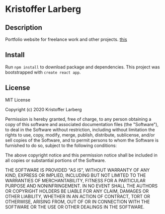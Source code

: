 # Kristoffer Larberg

## Description
Portfolio website for freelance work and other projects. [this](http://kristofferlarberg.se)

## Install
Run `npm install` to download package and dependencies. This project was bootstrapped with `create react app`.

<!-- ## Screenshots

![Image of homepage](https://github.com/kristofferlarberg/portfolio/raw/develop/1.png)
![Image of page](https://github.com/kristofferlarberg/portfolio/raw/develop/2.png) -->

## License
MIT License

Copyright (c) 2020 Kristoffer Larberg

Permission is hereby granted, free of charge, to any person obtaining a copy
of this software and associated documentation files (the "Software"), to deal
in the Software without restriction, including without limitation the rights
to use, copy, modify, merge, publish, distribute, sublicense, and/or sell
copies of the Software, and to permit persons to whom the Software is
furnished to do so, subject to the following conditions:

The above copyright notice and this permission notice shall be included in all
copies or substantial portions of the Software.

THE SOFTWARE IS PROVIDED "AS IS", WITHOUT WARRANTY OF ANY KIND, EXPRESS OR
IMPLIED, INCLUDING BUT NOT LIMITED TO THE WARRANTIES OF MERCHANTABILITY,
FITNESS FOR A PARTICULAR PURPOSE AND NONINFRINGEMENT. IN NO EVENT SHALL THE
AUTHORS OR COPYRIGHT HOLDERS BE LIABLE FOR ANY CLAIM, DAMAGES OR OTHER
LIABILITY, WHETHER IN AN ACTION OF CONTRACT, TORT OR OTHERWISE, ARISING FROM,
OUT OF OR IN CONNECTION WITH THE SOFTWARE OR THE USE OR OTHER DEALINGS IN THE
SOFTWARE.
